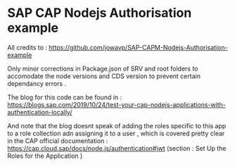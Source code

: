 # SAP CAP Nodejs Authorisation example
All credits to : https://github.com/jowavp/SAP-CAPM-Nodejs-Authorisation-example

Only minor corrections in Package.json of SRV and root folders to accomodate the node versions and  CDS version to prevent certain dependancy errors .

The blog for this code can be found in : https://blogs.sap.com/2019/10/24/test-your-cap-nodejs-applications-with-authentication-locally/

And note that the blog doesnt speak of adding the roles specific to this app  to a role collection adn assigning it to a user , which is covered pretty clear in 
the CAP official documentation  : https://cap.cloud.sap/docs/node.js/authentication#jwt (section : Set Up the Roles for the Application )
